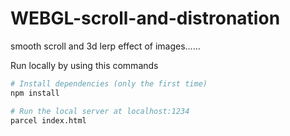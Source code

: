 # WEBGL-scroll-and-distronation
smooth scroll and 3d lerp effect of images......



Run locally by using this commands

```bash
# Install dependencies (only the first time)
npm install

# Run the local server at localhost:1234
parcel index.html

```
